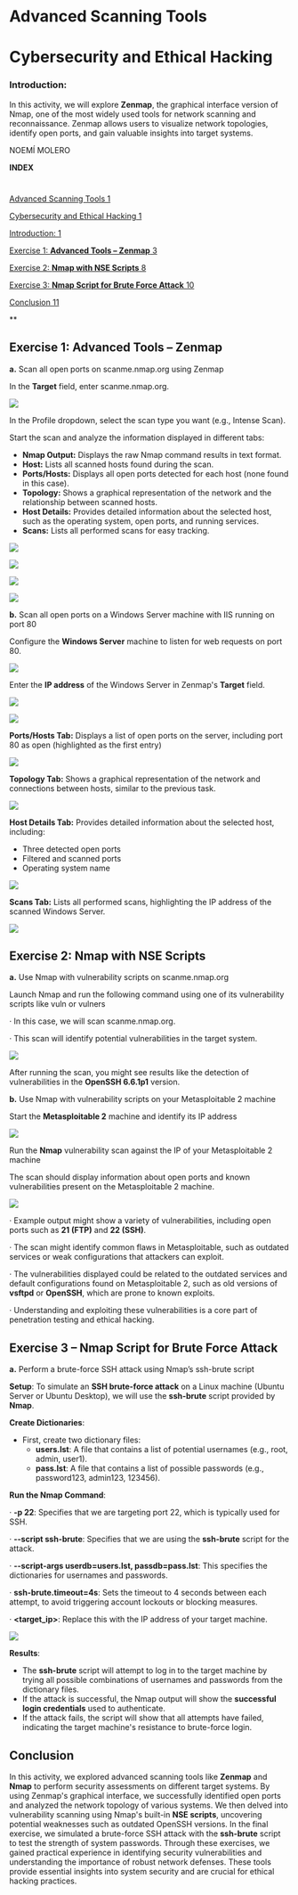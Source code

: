 ﻿#

# <a name="_toc189566365"></a>**Advanced Scanning Tools**
# <a name="_toc189566366"></a>**Cybersecurity and Ethical Hacking**
###
### <a name="_toc189566367"></a>**Introduction:**
In this activity, we will explore **Zenmap**, the graphical interface version of Nmap, one of the most widely used tools for network scanning and reconnaissance. Zenmap allows users to visualize network topologies, identify open ports, and gain valuable insights into target systems.








<a name="_hlk189564369"></a>NOEMÍ MOLERO



**INDEX**
#
[Advanced Scanning Tools	1](#_toc189566365)

[Cybersecurity and Ethical Hacking	1](#_toc189566366)

[Introduction:	1](#_toc189566367)

[Exercise 1: **Advanced Tools – Zenmap**	3](#_toc189566368)

[Exercise 2: **Nmap with NSE Scripts**	8](#_toc189566369)

[Exercise 3: **Nmap Script for Brute Force Attack**	10](#_toc189566370)

[Conclusion	11](#_toc189566371)


**


## <a name="_toc189566368"></a>**Exercise 1: Advanced Tools – Zenmap**

**a.** Scan all open ports on scanme.nmap.org using Zenmap

In the **Target** field, enter scanme.nmap.org.

![](img/Aspose.Words.b224f960-001f-4d70-9df3-c64351c7482c.001.png)

In the Profile dropdown, select the scan type you want (e.g., Intense Scan).

Start the scan and analyze the information displayed in different tabs:

- **Nmap Output:** Displays the raw Nmap command results in text format.
- **Host:** Lists all scanned hosts found during the scan.
- **Ports/Hosts:** Displays all open ports detected for each host (none found in this case).
- **Topology:** Shows a graphical representation of the network and the relationship between scanned hosts.
- **Host Details:** Provides detailed information about the selected host, such as the operating system, open ports, and running services.
- **Scans:** Lists all performed scans for easy tracking.

![](img/Aspose.Words.b224f960-001f-4d70-9df3-c64351c7482c.002.png)





![](img/Aspose.Words.b224f960-001f-4d70-9df3-c64351c7482c.003.png)

![](img/Aspose.Words.b224f960-001f-4d70-9df3-c64351c7482c.004.png)

![](img/Aspose.Words.b224f960-001f-4d70-9df3-c64351c7482c.005.png)










**b.** Scan all open ports on a Windows Server machine with IIS running on port 80

Configure the **Windows Server** machine to listen for web requests on port 80.

![](img/Aspose.Words.b224f960-001f-4d70-9df3-c64351c7482c.006.png)

Enter the **IP address** of the Windows Server in Zenmap's **Target** field.

![](img/Aspose.Words.b224f960-001f-4d70-9df3-c64351c7482c.007.png)

![](img/Aspose.Words.b224f960-001f-4d70-9df3-c64351c7482c.008.png)



**Ports/Hosts Tab:** Displays a list of open ports on the server, including port 80 as open (highlighted as the first entry)

![](img/Aspose.Words.b224f960-001f-4d70-9df3-c64351c7482c.009.png)

**Topology Tab:** Shows a graphical representation of the network and connections between hosts, similar to the previous task.

![](img/Aspose.Words.b224f960-001f-4d70-9df3-c64351c7482c.010.png)

**Host Details Tab:** Provides detailed information about the selected host, including:

- Three detected open ports
- Filtered and scanned ports
- Operating system name

![](img/Aspose.Words.b224f960-001f-4d70-9df3-c64351c7482c.011.png)

**Scans Tab:** Lists all performed scans, highlighting the IP address of the scanned Windows Server.

![](img/Aspose.Words.b224f960-001f-4d70-9df3-c64351c7482c.012.png)







## <a name="_toc189566369"></a>**Exercise 2: Nmap with NSE Scripts**

**a.** Use Nmap with vulnerability scripts on scanme.nmap.org

Launch Nmap and run the following command using one of its vulnerability scripts like vuln or vulners

·  In this case, we will scan scanme.nmap.org.

·  This scan will identify potential vulnerabilities in the target system.

![](img/Aspose.Words.b224f960-001f-4d70-9df3-c64351c7482c.013.png)

After running the scan, you might see results like the detection of vulnerabilities in the **OpenSSH 6.6.1p1** version. 

**b.** Use Nmap with vulnerability scripts on your Metasploitable 2 machine

Start the **Metasploitable 2** machine and identify its IP address

![](img/Aspose.Words.b224f960-001f-4d70-9df3-c64351c7482c.014.png)









Run the **Nmap** vulnerability scan against the IP of your Metasploitable 2 machine

The scan should display information about open ports and known vulnerabilities present on the Metasploitable 2 machine.

![](img/Aspose.Words.b224f960-001f-4d70-9df3-c64351c7482c.015.png)

·  Example output might show a variety of vulnerabilities, including open ports such as **21 (FTP)** and **22 (SSH)**.

·  The scan might identify common flaws in Metasploitable, such as outdated services or weak configurations that attackers can exploit.

·  The vulnerabilities displayed could be related to the outdated services and default configurations found on Metasploitable 2, such as old versions of **vsftpd** or **OpenSSH**, which are prone to known exploits.

·  Understanding and exploiting these vulnerabilities is a core part of penetration testing and ethical hacking.












##
## <a name="_toc189566370"></a>**Exercise 3 – Nmap Script for Brute Force Attack**

**a.** Perform a brute-force SSH attack using Nmap’s ssh-brute script

**Setup**:
To simulate an **SSH brute-force attack** on a Linux machine (Ubuntu Server or Ubuntu Desktop), we will use the **ssh-brute** script provided by **Nmap**.

**Create Dictionaries**:

- First, create two dictionary files:
  - **users.lst**: A file that contains a list of potential usernames (e.g., root, admin, user1).
  - **pass.lst**: A file that contains a list of possible passwords (e.g., password123, admin123, 123456).

**Run the Nmap Command**: 

·  **-p 22**: Specifies that we are targeting port 22, which is typically used for SSH.

·  **--script ssh-brute**: Specifies that we are using the **ssh-brute** script for the attack.

·  **--script-args userdb=users.lst, passdb=pass.lst**: This specifies the dictionaries for usernames and passwords.

·  **ssh-brute.timeout=4s**: Sets the timeout to 4 seconds between each attempt, to avoid triggering account lockouts or blocking measures.

·  **<target\_ip>**: Replace this with the IP address of your target machine.

![](img/Aspose.Words.b224f960-001f-4d70-9df3-c64351c7482c.016.png)

**Results**:

- The **ssh-brute** script will attempt to log in to the target machine by trying all possible combinations of usernames and passwords from the dictionary files.
- If the attack is successful, the Nmap output will show the **successful login credentials** used to authenticate.
- If the attack fails, the script will show that all attempts have failed, indicating the target machine's resistance to brute-force login.



## <a name="_toc189566371"></a>**Conclusion**

In this activity, we explored advanced scanning tools like **Zenmap** and **Nmap** to perform security assessments on different target systems. By using Zenmap's graphical interface, we successfully identified open ports and analyzed the network topology of various systems. We then delved into vulnerability scanning using Nmap's built-in **NSE scripts**, uncovering potential weaknesses such as outdated OpenSSH versions. In the final exercise, we simulated a brute-force SSH attack with the **ssh-brute** script to test the strength of system passwords. Through these exercises, we gained practical experience in identifying security vulnerabilities and understanding the importance of robust network defenses. These tools provide essential insights into system security and are crucial for ethical hacking practices.
